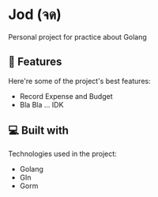 # Jod (จด)

<p id="description">Personal project for practice about Golang</p>

<h2>🧐 Features</h2>

Here're some of the project's best features:

-   Record Expense and Budget
-   Bla Bla ... IDK

<h2>💻 Built with</h2>

Technologies used in the project:

-   Golang
-   GIn
-   Gorm

